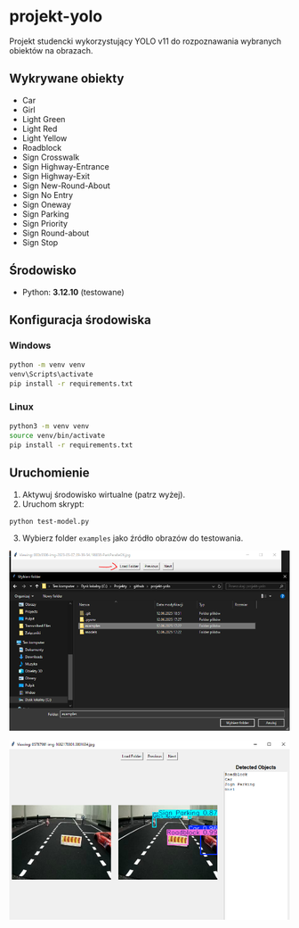 # projekt-yolo

Projekt studencki wykorzystujący YOLO v11 do rozpoznawania wybranych obiektów na obrazach.

## Wykrywane obiekty

- Car  
- Girl  
- Light Green  
- Light Red  
- Light Yellow  
- Roadblock  
- Sign Crosswalk  
- Sign Highway-Entrance  
- Sign Highway-Exit  
- Sign New-Round-About  
- Sign No Entry  
- Sign Oneway  
- Sign Parking  
- Sign Priority  
- Sign Round-about  
- Sign Stop  

## Środowisko

- Python: **3.12.10** (testowane)

## Konfiguracja środowiska

### Windows

```bash
python -m venv venv
venv\Scripts\activate
pip install -r requirements.txt
```

### Linux
```bash
python3 -m venv venv
source venv/bin/activate
pip install -r requirements.txt
```

## Uruchomienie

1. Aktywuj środowisko wirtualne (patrz wyżej).
2. Uruchom skrypt:

```bash
python test-model.py
```

3. Wybierz folder `examples` jako źródło obrazów do testowania.

![wybor](img/wybor.png)

![dzialanie](img/dzialanie.png)
